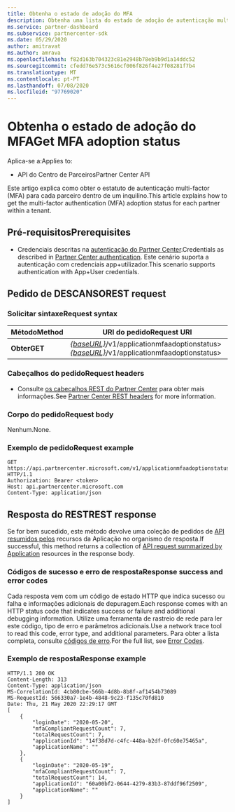 ```yaml
---
title: Obtenha o estado de adoção do MFA
description: Obtenha uma lista do estado de adoção de autenticação multi-factor para cada parceiro utilizando a API do Partner REST.
ms.service: partner-dashboard
ms.subservice: partnercenter-sdk
ms.date: 05/29/2020
author: amitravat
ms.author: amrava
ms.openlocfilehash: f82d163b704323c81e2948b78eb9b9d1a14ddc52
ms.sourcegitcommit: cfedd76e573c5616cf006f826f4e27f08281f7b4
ms.translationtype: MT
ms.contentlocale: pt-PT
ms.lasthandoff: 07/08/2020
ms.locfileid: "97769020"
---
```

# <a name="get-mfa-adoption-status"></a><span data-ttu-id="de3e6-103">Obtenha o estado de adoção do MFA</span><span class="sxs-lookup"><span data-stu-id="de3e6-103">Get MFA adoption status</span></span>

<span data-ttu-id="de3e6-104">Aplica-se a:</span><span class="sxs-lookup"><span data-stu-id="de3e6-104">Applies to:</span></span>

- <span data-ttu-id="de3e6-105">API do Centro de Parceiros</span><span class="sxs-lookup"><span data-stu-id="de3e6-105">Partner Center API</span></span>

<span data-ttu-id="de3e6-106">Este artigo explica como obter o estatuto de autenticação multi-factor (MFA) para cada parceiro dentro de um inquilino.</span><span class="sxs-lookup"><span data-stu-id="de3e6-106">This article explains how to get the multi-factor authentication (MFA) adoption status for each partner within a tenant.</span></span>

## <a name="prerequisites"></a><span data-ttu-id="de3e6-107">Pré-requisitos</span><span class="sxs-lookup"><span data-stu-id="de3e6-107">Prerequisites</span></span>

- <span data-ttu-id="de3e6-108">Credenciais descritas na [autenticação do Partner Center](partner-center-authentication.md).</span><span class="sxs-lookup"><span data-stu-id="de3e6-108">Credentials as described in [Partner Center authentication](partner-center-authentication.md).</span></span> <span data-ttu-id="de3e6-109">Este cenário suporta a autenticação com credenciais app+utilizador.</span><span class="sxs-lookup"><span data-stu-id="de3e6-109">This scenario supports authentication with App+User credentials.</span></span>

## <a name="rest-request"></a><span data-ttu-id="de3e6-110">Pedido de DESCANSO</span><span class="sxs-lookup"><span data-stu-id="de3e6-110">REST request</span></span>

### <a name="request-syntax"></a><span data-ttu-id="de3e6-111">Solicitar sintaxe</span><span class="sxs-lookup"><span data-stu-id="de3e6-111">Request syntax</span></span>

| <span data-ttu-id="de3e6-112">Método</span><span class="sxs-lookup"><span data-stu-id="de3e6-112">Method</span></span>  | <span data-ttu-id="de3e6-113">URI do pedido</span><span class="sxs-lookup"><span data-stu-id="de3e6-113">Request URI</span></span>                                                               |
|---------|---------------------------------------------------------------------------|
| <span data-ttu-id="de3e6-114">**Obter**</span><span class="sxs-lookup"><span data-stu-id="de3e6-114">**GET**</span></span> | <span data-ttu-id="de3e6-115">[*{baseURL}*](partner-center-rest-urls.md)/v1/applicationmfaadoptionstatus></span><span class="sxs-lookup"><span data-stu-id="de3e6-115">[*{baseURL}*](partner-center-rest-urls.md)/v1/applicationmfaadoptionstatus></span></span> |

### <a name="request-headers"></a><span data-ttu-id="de3e6-116">Cabeçalhos do pedido</span><span class="sxs-lookup"><span data-stu-id="de3e6-116">Request headers</span></span>

- <span data-ttu-id="de3e6-117">Consulte [os cabeçalhos REST do Partner Center](headers.md) para obter mais informações.</span><span class="sxs-lookup"><span data-stu-id="de3e6-117">See [Partner Center REST headers](headers.md) for more information.</span></span>

### <a name="request-body"></a><span data-ttu-id="de3e6-118">Corpo do pedido</span><span class="sxs-lookup"><span data-stu-id="de3e6-118">Request body</span></span>

<span data-ttu-id="de3e6-119">Nenhum.</span><span class="sxs-lookup"><span data-stu-id="de3e6-119">None.</span></span>

### <a name="request-example"></a><span data-ttu-id="de3e6-120">Exemplo de pedido</span><span class="sxs-lookup"><span data-stu-id="de3e6-120">Request example</span></span>

```http
GET https://api.partnercenter.microsoft.com/v1/applicationmfaadoptionstatus HTTP/1.1
Authorization: Bearer <token>
Host: api.partnercenter.microsoft.com
Content-Type: application/json
```

## <a name="rest-response"></a><span data-ttu-id="de3e6-121">Resposta do REST</span><span class="sxs-lookup"><span data-stu-id="de3e6-121">REST response</span></span>

<span data-ttu-id="de3e6-122">Se for bem sucedido, este método devolve uma coleção de pedidos de [API resumidos pelos](mfa-resources.md#api-request-summarized-by-application) recursos da Aplicação no organismo de resposta.</span><span class="sxs-lookup"><span data-stu-id="de3e6-122">If successful, this method returns a collection of [API request summarized by Application](mfa-resources.md#api-request-summarized-by-application) resources in the response body.</span></span>

### <a name="response-success-and-error-codes"></a><span data-ttu-id="de3e6-123">Códigos de sucesso e erro de resposta</span><span class="sxs-lookup"><span data-stu-id="de3e6-123">Response success and error codes</span></span>

<span data-ttu-id="de3e6-124">Cada resposta vem com um código de estado HTTP que indica sucesso ou falha e informações adicionais de depuragem.</span><span class="sxs-lookup"><span data-stu-id="de3e6-124">Each response comes with an HTTP status code that indicates success or failure and additional debugging information.</span></span> <span data-ttu-id="de3e6-125">Utilize uma ferramenta de rastreio de rede para ler este código, tipo de erro e parâmetros adicionais.</span><span class="sxs-lookup"><span data-stu-id="de3e6-125">Use a network trace tool to read this code, error type, and additional parameters.</span></span> <span data-ttu-id="de3e6-126">Para obter a lista completa, consulte [códigos de erro](error-codes.md).</span><span class="sxs-lookup"><span data-stu-id="de3e6-126">For the full list, see [Error Codes](error-codes.md).</span></span>

### <a name="response-example"></a><span data-ttu-id="de3e6-127">Exemplo de resposta</span><span class="sxs-lookup"><span data-stu-id="de3e6-127">Response example</span></span>

``` http
HTTP/1.1 200 OK
Content-Length: 313
Content-Type: application/json
MS-CorrelationId: 4cb80cbe-566b-4d8b-8b8f-af1454b73089
MS-RequestId: 566330a7-1e4b-4848-9c23-f135c70fd810
Date: Thu, 21 May 2020 22:29:17 GMT
[
    {
        "loginDate": "2020-05-20",
        "mfaCompliantRequestCount": 7,
        "totalRequestCount": 7,
        "applicationId": "14f38d7d-c4fc-448a-b2df-0fc60e75465a",
        "applicationName": ""
    },
    {
        "loginDate": "2020-05-19",
        "mfaCompliantRequestCount": 7,
        "totalRequestCount": 14,
        "applicationId": "60a00bf2-0644-4279-83b3-87ddf96f2509",
        "applicationName": ""
    }
]
```
